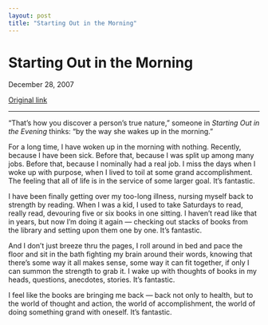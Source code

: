 ```yaml
---
layout: post
title: "Starting Out in the Morning"
---
```

Starting Out in the Morning
===========================

December 28, 2007

[Original link](http://www.aaronsw.com/weblog/startingout)

* * * * *

“That’s how you discover a person’s true nature,” someone in *Starting
Out in the Evening* thinks: “by the way she wakes up in the morning.”

For a long time, I have woken up in the morning with nothing. Recently,
because I have been sick. Before that, because I was split up among many
jobs. Before that, because I nominally had a real job. I miss the days
when I woke up with purpose, when I lived to toil at some grand
accomplishment. The feeling that all of life is in the service of some
larger goal. It’s fantastic.

I have been finally getting over my too-long illness, nursing myself
back to strength by reading. When I was a kid, I used to take Saturdays
to read, really read, devouring five or six books in one sitting. I
haven’t read like that in years, but now I’m doing it again — checking
out stacks of books from the library and setting upon them one by one.
It’s fantastic.

And I don’t just breeze thru the pages, I roll around in bed and pace
the floor and sit in the bath fighting my brain around their words,
knowing that there’s some way it all makes sense, some way it can fit
together, if only I can summon the strength to grab it. I wake up with
thoughts of books in my heads, questions, anecdotes, stories. It’s
fantastic.

I feel like the books are bringing me back — back not only to health,
but to the world of thought and action, the world of accomplishment, the
world of doing something grand with oneself. It’s fantastic.
